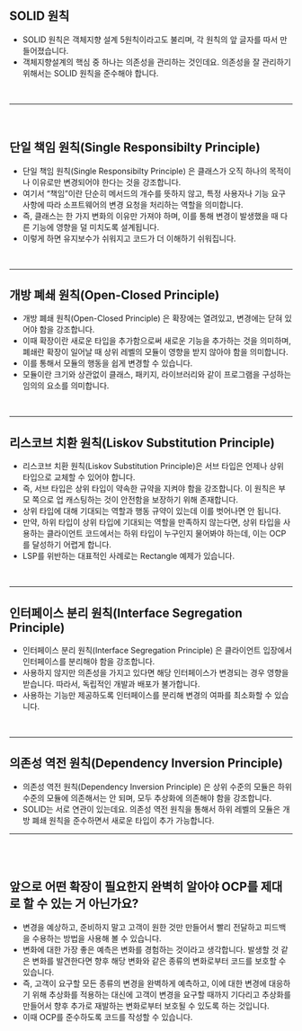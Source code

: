 ## SOLID 원칙
- SOLID 원칙은 객체지향 설계 5원칙이라고도 불리며, 각 원칙의 앞 글자를 따서 만들어졌습니다.
- 객체지향설계의 핵심 중 하나는 의존성을 관리하는 것인데요. 의존성을 잘 관리하기 위해서는 SOLID 원칙을 준수해야 합니다.

<br>

---

<br>

## 단일 책임 원칙(Single Responsibilty Principle) 
- 단일 책임 원칙(Single Responsibilty Principle) 은 클래스가 오직 하나의 목적이나 이유로만 변경되어야 한다는 것을 강조합니다.
- 여기서 “책임”이란 단순히 메서드의 개수를 뜻하지 않고, 특정 사용자나 기능 요구사항에 따라 소프트웨어의 변경 요청을 처리하는 역할을 의미합니다.
- 즉, 클래스는 한 가지 변화의 이유만 가져야 하며, 이를 통해 변경이 발생했을 때 다른 기능에 영향을 덜 미치도록 설계됩니다.
- 이렇게 하면 유지보수가 쉬워지고 코드가 더 이해하기 쉬워집니다.

<br>

---


## 개방 폐쇄 원칙(Open-Closed Principle) 
- 개방 폐쇄 원칙(Open-Closed Principle) 은 확장에는 열려있고, 변경에는 닫혀 있어야 함을 강조합니다.
- 이때 확장이란 새로운 타입을 추가함으로써 새로운 기능을 추가하는 것을 의미하며, 폐쇄란 확장이 일어날 때 상위 레벨의 모듈이 영향을 받지 않아야 함을 의미합니다.
- 이를 통해서 모듈의 행동을 쉽게 변경할 수 있습니다.
- 모듈이란 크기와 상관없이 클래스, 패키지, 라이브러리와 같이 프로그램을 구성하는 임의의 요소를 의미합니다.


<br>

---


## 리스코브 치환 원칙(Liskov Substitution Principle)
- 리스코브 치환 원칙(Liskov Substitution Principle)은 서브 타입은 언제나 상위 타입으로 교체할 수 있어야 합니다.
- 즉, 서브 타입은 상위 타입이 약속한 규약을 지켜야 함을 강조합니다. 이 원칙은 부모 쪽으로 업 캐스팅하는 것이 안전함을 보장하기 위해 존재합니다.
- 상위 타입에 대해 기대되는 역할과 행동 규약이 있는데 이를 벗어나면 안 됩니다.
- 만약, 하위 타입이 상위 타입에 기대되는 역할을 만족하지 않는다면, 상위 타입을 사용하는 클라이언트 코드에서는 하위 타입이 누구인지 물어봐야 하는데, 이는 OCP를 달성하기 어렵게 합니다.
- LSP를 위반하는 대표적인 사례로는 Rectangle 예제가 있습니다.


<br>

---

## 인터페이스 분리 원칙(Interface Segregation Principle)
- 인터페이스 분리 원칙(Interface Segregation Principle) 은 클라이언트 입장에서 인터페이스를 분리해야 함을 강조합니다.
- 사용하지 않지만 의존성을 가지고 있다면 해당 인터페이스가 변경되는 경우 영향을 받습니다. 따라서, 독립적인 개발과 배포가 불가합니다.
- 사용하는 기능만 제공하도록 인터페이스를 분리해 변경의 여파를 최소화할 수 있습니다.

<br>

---

## 의존성 역전 원칙(Dependency Inversion Principle)
- 의존성 역전 원칙(Dependency Inversion Principle) 은 상위 수준의 모듈은 하위 수준의 모듈에 의존해서는 안 되며, 모두 추상화에 의존해야 함을 강조합니다.
- SOLID는 서로 연관이 있는데요. 의존성 역전 원칙을 통해서 하위 레벨의 모듈은 개방 폐쇄 원칙을 준수하면서 새로운 타입이 추가 가능합니다.


---

<br>
<br>

## 앞으로 어떤 확장이 필요한지 완벽히 알아야 OCP를 제대로 할 수 있는 거 아닌가요?
- 변경을 예상하고, 준비하지 말고 고객이 원한 것만 만들어서 빨리 전달하고 피드백을 수용하는 방법을 사용해 볼 수 있습니다.
- 변화에 대한 가장 좋은 예측은 변화를 경험하는 것이라고 생각합니다. 발생할 것 같은 변화를 발견한다면 향후 해당 변화와 같은 종류의 변화로부터 코드를 보호할 수 있습니다.
- 즉, 고객이 요구할 모든 종류의 변경을 완벽하게 예측하고, 이에 대한 변경에 대응하기 위해 추상화를 적용하는 대신에 고객이 변경을 요구할 때까지 기다리고 추상화를 만들어서 향후 추가로 재발하는 변화로부터 보호될 수 있도록 하는 것입니다.
- 이때 OCP를 준수하도록 코드를 작성할 수 있습니다.

  

